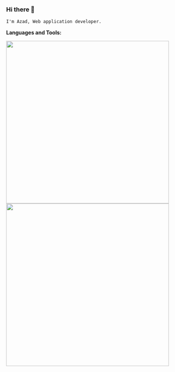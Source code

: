 ### Hi there 👋


`I'm Azad, Web application developer.`


**Languages and Tools:**  




<img src="https://github-readme-stats.vercel.app/api?username=azad868&&show_icons=true&title_color=40E0D0&icon_color=40E0D0&text_color=ffffff&bg_color=151515" width="440">

<img src="https://github-readme-stats.vercel.app/api/top-langs?username=azad868&&show_icons=true&title_color=40E0D0&icon_color=40E0D0&text_color=ffffff&bg_color=151515&layout=compact" width="440">
